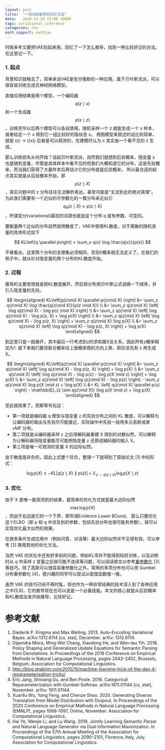 ```yaml
---
layout: post
title:  "一则VAE推导的记忆方法"
date:   2020-12-28 23:00 +0800
tags: variational_inference
categories: chn
math_support: mathjax
---
```


时隔多年又要把VAE捡起来用，回忆了一下怎么推导，找到一种比较好记的办法。在这里记一下。

### 1. 起点

背景知识就略去了，简单来说VAE是变分推断的一种应用，属于贝叶斯流派，可以很容易训练生成式神经网络模型。

直接应用结果是两个模型，一个编码器 $$q(z\mid x)$$ 和一个生成器 $$p(x\mid z)$$，训练完毕以后两个模型可以各自使用，随机采样一个 z 就能生成一个 x 样本，或者给定一个 x 得到它一组比较好的隐状态 z。
用图模型来叙述的话比较简单，就是 (z) -> ((x)) 后者是可以观测的，在建模时认为 x 其实由一个看不见的 z 生成。

那么训练损失从何开始？说起贝叶斯流派，自然我们就想到后验概率。隐变量 z 也是随机变量，尽管是具体样本中看不见的但我们大概知道它的分布，这是先验概率，而当我们获得了大量样本后再估计它的分布就是后验概率。
所以最合适的起点其实就是从后验概率开始，即 $$p(z \mid X)$$，真实问题中的 z 分布往往无法解析表达，甚至可能是“无法到达的绝对真理”。
为此我们需要有一个近似的可参数化的一簇分布来近似它 $$q_\theta (z \mid X) \approx p(z \mid X)$$，所谓变分(variational)最初的词源也就是这个分布 q 是有参数、可变的。

要衡量两个近似的分布自然就用散度了，VAE中使用KL散度，对于离散的随机变量的具体形式如下

$$
KL\left[q \parallel p\right] = \sum_x q(x) \log \frac{q(x)}{p(x)}
$$

不难看出，这里两个分布的支撑集必须相同，否则0概率就无法定义了。在我们的例子中，就从针对隐变量的两个分布的KL散度开始。

### 2. 过程

推导的主要思想就是把KL散度展开，然后把分布用贝叶斯公式调换一下顺序，并引入隐变量的先验。

$$
\begin{aligned}
KL\left[q(z\mid X) \parallel p(z\mid X) \right]
    &= \sum_z q(z\mid X) \log \frac{q(z\mid X)}{p(z \mid X)} \\
    &= \sum_z q(z\mid X) \left[ \log q(z\mid X) - \log p(z \mid X) \right] \\
    &= \sum_z q(z\mid X) \left[ \log q(z\mid X) - \log p(z, X) + \log p(X) \right] \\
    &= \sum_z q(z\mid X) \left[ \log q(z\mid X) - \log p(z, X) \right] + \sum_z q(z\mid X) \log p(X) \\
    &= \sum_z q(z\mid X) \left[ \log q(z\mid X) - \log p(z, X) \right] + \log p(X)
\end{aligned}
$$

到这里只是一路展开，其中最后一行考虑到z的求和跟X没关系，因此所有z概率相加为1.
接下来我们要将联合概率往上面概率图的方向上靠，即应该先有 z 再生成 X。

$$
\begin{aligned}
    KL\left[q(z\mid X) \parallel p(z\mid X) \right]
        &= \sum_z q(z\mid X) \left[ \log q(z\mid X) - \log p(z, X) \right] + \log p(X) \\
        &= \sum_z q(z\mid X) \left[ \log q(z\mid X) - \log p(z) - \log p(X \mid z) \right] + \log p(X) \\
        &= \sum_z q(z\mid X) \left[ \log q(z\mid X) - \log p(z) \right] - \sum_z q(z\mid X) \log p(X \mid z) + \log p(X) \\
        &= KL \left[ q(z\mid X) \parallel p(z) \right] - \mathbb{E}_{z \sim q(z\mid X)} \log p(X \mid z) + \log p(X)
\end{aligned}
$$

至此就结束了。观察等号右边：
- 第一项就是编码器 q 模型与隐变量 z 的先验分布之间的 KL 散度，可以解释为让编码器的输出与先验尽可能接近，实际操作中先验一般用多元高斯或者 vMF 分布。
- 第二项就是从编码器采样 z 之后用解码器重建 X 得到的对数似然，可以解释为让解码器将隐变量能尽可能把隐变量 z 还原成编码器的输入 X。
- 第三项是唯一可观测的变量 X 的边际似然。

由于散度是非负的，因此上式整个非负，整理一下就得到了原始论文 [1] 中的形式：

$$
\log p(X) \geq - KL \left[ q(z\mid X) \parallel p(z) \right] + \mathbb{E}_{z \sim q(z\mid X)} \log p(X \mid z)
$$

### 3. 优化

由于 X 是唯一能观测到的结果，最简单的优化方式就是最大边际似然 $$\max \log p(X)$$，而由于右边是它的一个下界，即所谓Evidence Lower BOund。
那么只要优化这个ELBO（即 p 和 q 中涉及到的参数，包括先验分布也很可能有参数），就可以实现优化最大似然的效果。

在很多条件生成应用中（例如问答、对话等）最大边际似然并不见得有效，可以参考 [2] 换用其他的优化方法。

当然 VAE 的优化中还有好多别的问题，例如KL项并不能得到较好训练，以及训练时从 q 中采样 z 变量之后很可能不连续等问题，可以阅读原文以参考[重参数化](http://blog.shakirm.com/2015/10/machine-learning-trick-of-the-day-4-reparameterisation-tricks/) [3] 等技巧。除了高斯可以很容易重参数化之外，常用的多项分布也可以用 Gumbel 分布重参数化 [4]，感兴趣的同学可以尝试从密度函数推一推。

虽然 VAE 的技巧已经不再时髦，但也作为一种非常经典的技术深入到了各种应用之中[5,6]，它的推导现在也可以说是一个必备技能。本文的核心就是从后验概率和KL散度出发开始推导，比较好记。

# 参考文献 

1. Diederik P. Kingma and Max Welling. 2013. Auto-Encoding Variational Bayes. arXiv:1312.6114 [cs, stat], December. arXiv: 1312.6114.
2. Dipendra Misra, Ming-Wei Chang, Xiaodong He, and Wen-tau Yih. 2018. Policy Shaping and Generalized Update Equations for Semantic Parsing from Denotations. In Proceedings of the 2018 Conference on Empirical Methods in Natural Language Processing, pages 2442–2452, Brussels, Belgium. Association for Computational Linguistics.
3. http://blog.shakirm.com/2015/10/machine-learning-trick-of-the-day-4-reparameterisation-tricks/
4. Eric Jang, Shixiang Gu, and Ben Poole. 2016. Categorical Reparameterization with Gumbel-Softmax. arXiv:1611.01144 [cs, stat], November. arXiv: 1611.01144.
5. Xuanfu Wu, Yang Feng, and Chenze Shao. 2020. Generating Diverse Translation from Model Distribution with Dropout. In Proceedings of the 2020 Conference on Empirical Methods in Natural Language Processing (EMNLP), pages 1088–1097, Online, November. Association for Computational Linguistics.
6. Hai Ye, Wenjie Li, and Lu Wang. 2019. Jointly Learning Semantic Parser and Natural Language Generator via Dual Information Maximization. In Proceedings of the 57th Annual Meeting of the Association for Computational Linguistics, pages 2090–2101, Florence, Italy, July. Association for Computational Linguistics.



